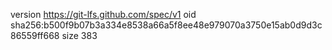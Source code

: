 version https://git-lfs.github.com/spec/v1
oid sha256:b500f9b07b3a334e8538a66a5f8ee48e979070a3750e15ab0d9d3c86559ff668
size 383
